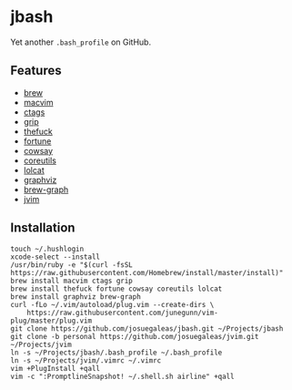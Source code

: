 # jbash
Yet another `.bash_profile` on GitHub.

## Features
* [brew](https://brew.sh/)
* [macvim](https://github.com/macvim-dev/macvim)
* [ctags](https://ctags.sourceforge.io/)
* [grip](https://github.com/joeyespo/grip)
* [thefuck](https://github.com/nvbn/thefuck)
* [fortune](https://www.ibiblio.org/pub/linux/games/amusements/fortune/!INDEX.html)
* [cowsay](https://github.com/tnalpgge/rank-amateur-cowsay)
* [coreutils](https://www.gnu.org/software/coreutils)
* [lolcat](https://github.com/busyloop/lolcat)
* [graphviz](http://graphviz.org/)
* [brew-graph](https://github.com/martido/brew-graph)
* [jvim](https://github.com/josuegaleas/jvim)

## Installation
```Shell
touch ~/.hushlogin
xcode-select --install
/usr/bin/ruby -e "$(curl -fsSL https://raw.githubusercontent.com/Homebrew/install/master/install)"
brew install macvim ctags grip
brew install thefuck fortune cowsay coreutils lolcat
brew install graphviz brew-graph
curl -fLo ~/.vim/autoload/plug.vim --create-dirs \
    https://raw.githubusercontent.com/junegunn/vim-plug/master/plug.vim
git clone https://github.com/josuegaleas/jbash.git ~/Projects/jbash
git clone -b personal https://github.com/josuegaleas/jvim.git ~/Projects/jvim
ln -s ~/Projects/jbash/.bash_profile ~/.bash_profile
ln -s ~/Projects/jvim/.vimrc ~/.vimrc
vim +PlugInstall +qall
vim -c ":PromptlineSnapshot! ~/.shell.sh airline" +qall
```
